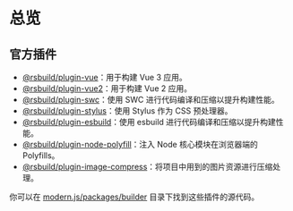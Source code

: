 # 总览

## 官方插件

- [@rsbuild/plugin-vue](/plugins/plugin-vue.html)：用于构建 Vue 3 应用。
- [@rsbuild/plugin-vue2](/plugins/plugin-vue2.html)：用于构建 Vue 2 应用。
- [@rsbuild/plugin-swc](/plugins/plugin-swc.html)：使用 SWC 进行代码编译和压缩以提升构建性能。
- [@rsbuild/plugin-stylus](/plugins/plugin-stylus.html)：使用 Stylus 作为 CSS 预处理器。
- [@rsbuild/plugin-esbuild](/plugins/plugin-esbuild.html)：使用 esbuild 进行代码编译和压缩以提升构建性能。
- [@rsbuild/plugin-node-polyfill](/plugins/plugin-node-polyfill.html)：注入 Node 核心模块在浏览器端的 Polyfills。
- [@rsbuild/plugin-image-compress](/plugins/plugin-image-compress.html)：将项目中用到的图片资源进行压缩处理。

你可以在 [modern.js/packages/builder](https://github.com/web-infra-dev/modern.js/tree/main/packages/builder) 目录下找到这些插件的源代码。
